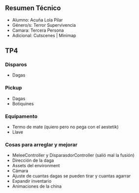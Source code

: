 # <Aguantemehastaquesemeocurraalgo>

## Resumen Técnico
- Alumno: Acuña Lola Pilar
- Género/s: Terror Supervivencia
- Camara: Tercera Persona
- Adicional: Cutscenes | Minimap

## TP4

### Disparos
- Dagas

### Pickup
- Dagas
- Botiquines

### Equipamento
- Termo de mate (quiero pero no pega con el aestetik)
- Llave

### Cosas para arreglar y mejorar
- MeleeController y DisparasdorController (salió mal la fusión)
- Dirección de la daga
- Assets del environment 
- Cámara
- Ajuste de cuantas dagas se pueden tirar y cuantas agarrar
- Expandir inventario
- Animaciones de la china 